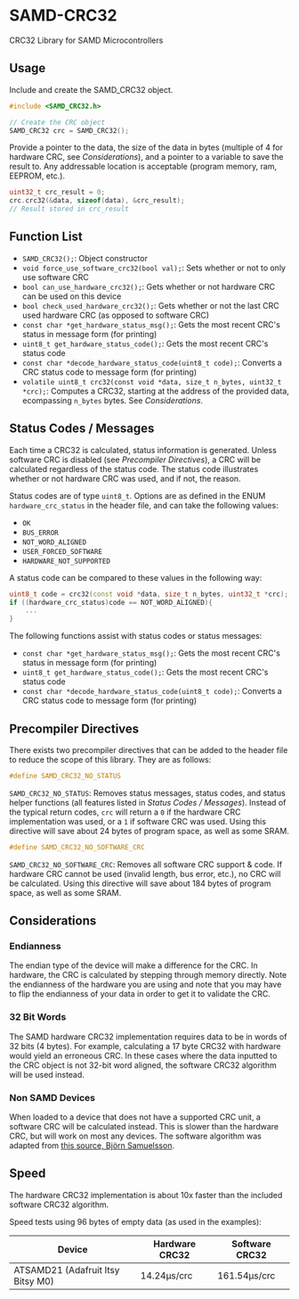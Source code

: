 # SAMD-CRC32
CRC32 Library for SAMD Microcontrollers

## Usage

Include and create the SAMD_CRC32 object.
```C++
#include <SAMD_CRC32.h>

// Create the CRC object
SAMD_CRC32 crc = SAMD_CRC32();
```

Provide a pointer to the data, the size of the data in bytes (multiple of 4 for hardware CRC, see *Considerations*), and a pointer to a variable to save the result to. Any addressable location is acceptable (program memory, ram, EEPROM, etc.).
```c++
uint32_t crc_result = 0;
crc.crc32(&data, sizeof(data), &crc_result);
// Result stored in crc_result
```

## Function List
* `SAMD_CRC32();`: Object constructor
* `void force_use_software_crc32(bool val);`: Sets whether or not to only use software CRC
* `bool can_use_hardware_crc32();`: Gets whether or not hardware CRC can be used on this device
* `bool check_used_hardware_crc32();`: Gets whether or not the last CRC used hardware CRC (as opposed to software CRC)
* `const char *get_hardware_status_msg();`: Gets the most recent CRC's status in message form (for printing)
* `uint8_t get_hardware_status_code();`: Gets the most recent CRC's status code
* `const char *decode_hardware_status_code(uint8_t code);`: Converts a CRC status code to message form (for printing)
* `volatile uint8_t crc32(const void *data, size_t n_bytes, uint32_t *crc);`: Computes a CRC32, starting at the address of the provided data, ecompassing `n_bytes` bytes. See *Considerations*.

## Status Codes / Messages
Each time a CRC32 is calculated, status information is generated. Unless software CRC is disabled (see *Precompiler Directives*), a CRC will be calculated regardless of the status code. The status code illustrates whether or not hardware CRC was used, and if not, the reason.

Status codes are of type `uint8_t`. Options are as defined in the ENUM `hardware_crc_status` in the header file, and can take the following values:
* `OK`
* `BUS_ERROR`
* `NOT_WORD_ALIGNED`
* `USER_FORCED_SOFTWARE`
* `HARDWARE_NOT_SUPPORTED`

A status code can be compared to these values in the following way:
```c++
uint8_t code = crc32(const void *data, size_t n_bytes, uint32_t *crc);
if ((hardware_crc_status)code == NOT_WORD_ALIGNED){
    ...
}
```

The following functions assist with status codes or status messages:
* `const char *get_hardware_status_msg();`: Gets the most recent CRC's status in message form (for printing)
* `uint8_t get_hardware_status_code();`: Gets the most recent CRC's status code
* `const char *decode_hardware_status_code(uint8_t code);`: Converts a CRC status code to message form (for printing)

## Precompiler Directives
There exists two precompiler directives that can be added to the header file to reduce the scope of this library. They are as follows:

```c++
#define SAMD_CRC32_NO_STATUS
```
`SAMD_CRC32_NO_STATUS`: Removes status messages, status codes, and status helper functions (all features listed in *Status Codes / Messages*). Instead of the typical return codes, `crc` will return a `0` if the hardware CRC implementation was used, or a `1` if software CRC was used. Using this directive will save about 24 bytes of program space, as well as some SRAM.

```c++
#define SAMD_CRC32_NO_SOFTWARE_CRC
```
`SAMD_CRC32_NO_SOFTWARE_CRC`: Removes all software CRC support & code. If hardware CRC cannot be used (invalid length, bus error, etc.), no CRC will be calculated. Using this directive will save about 184 bytes of program space, as well as some SRAM.

## Considerations

### Endianness
The endian type of the device will make a difference for the CRC. In hardware, the CRC is calculated by stepping through memory directly. Note the endianness of the hardware you are using and note that you may have to flip the endianness of your data in order to get it to validate the CRC.

### 32 Bit Words
The SAMD hardware CRC32 implementation requires data to be in words of 32 bits (4 bytes). For example, calculating a 17 byte CRC32 with hardware would yield an erroneous CRC. In these cases where the data inputted to the CRC object is not 32-bit word aligned, the software CRC32 algorithm will be used instead.

### Non SAMD Devices
When loaded to a device that does not have a supported CRC unit, a software CRC will be calculated instead. This is slower than the hardware CRC, but will work on most any devices. The software algorithm was adapted from [this source, Björn Samuelsson](http://home.thep.lu.se/~bjorn/crc/).

## Speed
The hardware CRC32 implementation is about 10x faster than the included software CRC32 algorithm. 

Speed tests using 96 bytes of empty data (as used in the examples):

Device                            | Hardware CRC32 | Software CRC32
----------------------------------|----------------|---------------
ATSAMD21 (Adafruit Itsy Bitsy M0) | 14.24μs/crc    | 161.54μs/crc